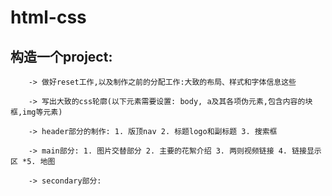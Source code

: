 # html-css

构造一个project:
----------------

		-> 做好reset工作,以及制作之前的分配工作:大致的布局、样式和字体信息这些
		
		-> 写出大致的css轮廓(以下元素需要设置: body, a及其各项伪元素,包含内容的块框,img等元素)
		
		-> header部分的制作: 1. 版顶nav 2. 标题logo和副标题 3. 搜索框
		
		-> main部分: 1. 图片交替部分 2. 主要的花絮介绍 3. 两则视频链接 4. 链接显示区 *5. 地图

		-> secondary部分: 